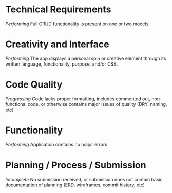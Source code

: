 # Technical Requirements

*Performing* 
Full CRUD functionality is present on one or two models.	

# Creativity and Interface

*Performing*
The app displays a personal spin or creative element through its written language, functionality, purpose, and/or CSS.

# Code Quality

*Progressing* 
Code lacks proper formatting, includes commented out, non-functional code, or otherwise contains major issues of quality (DRY, naming, etc)

# Functionality

*Performing* 
Application contains no major errors

# Planning / Process / Submission

*Incomplete* 
No submission received, or submission does not contain basic documentation of planning (ERD, wireframes, commit history, etc)
